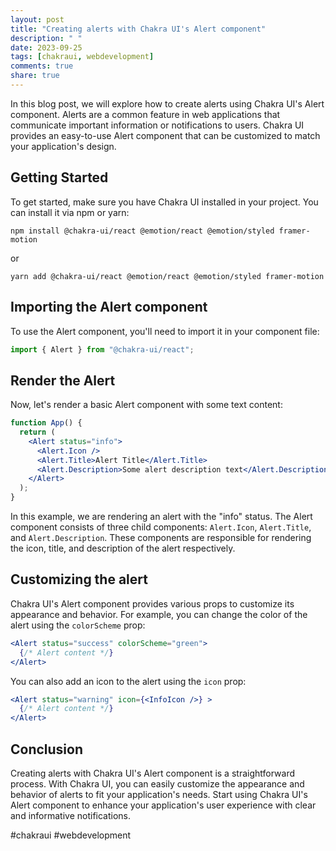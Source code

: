 ```yaml
---
layout: post
title: "Creating alerts with Chakra UI's Alert component"
description: " "
date: 2023-09-25
tags: [chakraui, webdevelopment]
comments: true
share: true
---
```


In this blog post, we will explore how to create alerts using Chakra UI's Alert component. Alerts are a common feature in web applications that communicate important information or notifications to users. Chakra UI provides an easy-to-use Alert component that can be customized to match your application's design.

## Getting Started

To get started, make sure you have Chakra UI installed in your project. You can install it via npm or yarn:

```shell
npm install @chakra-ui/react @emotion/react @emotion/styled framer-motion
```

or

```shell
yarn add @chakra-ui/react @emotion/react @emotion/styled framer-motion
```

## Importing the Alert component

To use the Alert component, you'll need to import it in your component file:

```jsx
import { Alert } from "@chakra-ui/react";
```

## Render the Alert

Now, let's render a basic Alert component with some text content:

```jsx
function App() {
  return (
    <Alert status="info">
      <Alert.Icon />
      <Alert.Title>Alert Title</Alert.Title>
      <Alert.Description>Some alert description text</Alert.Description>
    </Alert>
  );
}
```

In this example, we are rendering an alert with the "info" status. The Alert component consists of three child components: `Alert.Icon`, `Alert.Title`, and `Alert.Description`. These components are responsible for rendering the icon, title, and description of the alert respectively.

## Customizing the alert

Chakra UI's Alert component provides various props to customize its appearance and behavior. For example, you can change the color of the alert using the `colorScheme` prop:

```jsx
<Alert status="success" colorScheme="green">
  {/* Alert content */}
</Alert>
```

You can also add an icon to the alert using the `icon` prop:

```jsx
<Alert status="warning" icon={<InfoIcon />} >
  {/* Alert content */}
</Alert>
```

## Conclusion

Creating alerts with Chakra UI's Alert component is a straightforward process. With Chakra UI, you can easily customize the appearance and behavior of alerts to fit your application's needs. Start using Chakra UI's Alert component to enhance your application's user experience with clear and informative notifications.

#chakraui #webdevelopment